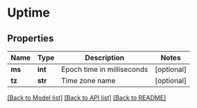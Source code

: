 # Uptime

## Properties
Name | Type | Description | Notes
------------ | ------------- | ------------- | -------------
**ms** | **int** | Epoch time in milliseconds | [optional] 
**tz** | **str** | Time zone name | [optional] 

[[Back to Model list]](../README.md#documentation-for-models) [[Back to API list]](../README.md#documentation-for-api-endpoints) [[Back to README]](../README.md)


